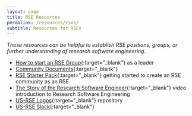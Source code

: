 ```yaml
---
layout: page
title: RSE Resources
permalink: /resources/rses/
subtitle: Resources for RSEs
---
```


_These resources can be helpful to establish RSE positions, groups, or further understanding of research software engineering._

 - [How to start an RSE Group](https://www.software.ac.uk/blog/2019-08-19-how-do-you-start-rse-group){:target="_blank"} as a leader
 - [Community Documents](https://github.com/USRSE/usrse.github.io/wiki){:target="_blank"}
 - [RSE Starter Pack](http://rseng.github.io/starter-pack/#/){:target="_blank"} getting started to create an RSE community as an RSE
 - [The Story of the Research Software Engineer](https://www.youtube.com/watch?v=trAfA9VWLTQ){:target="_blank"} video introduction to Research Software Engineering
 - [US-RSE Logos](https://github.com/usrse/logo){:target="_blank"} repository
 - [US-RSE Slack](https://usrse.slack.com/){:target="_blank"}
